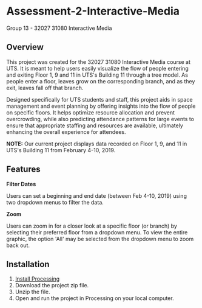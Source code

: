 # Assessment-2-Interactive-Media
Group 13 - 32027 31080 Interactive Media 

## Overview
This project was created for the 32027 31080 Interactive Media course at UTS.  It is meant to help users easily visualize the flow of people entering and exiting Floor 1, 9 and 11 in UTS's Building 11 through a tree model.  As people enter a floor, leaves grow on the corresponding branch, and as they exit, leaves fall off that branch.

Designed specifically for UTS students and staff, this project aids in space management and event planning by offering insights into the flow of people on specific floors. It helps optimize resource allocation and prevent overcrowding, while also predicting attendance patterns for large events to ensure that appropriate staffing and resources are available, ultimately enhancing the overall experience for attendees.

**NOTE:** Our current project displays data recorded on Floor 1, 9, and 11 in UTS's Building 11 from February 4-10, 2019.

## Features
**Filter Dates**

Users can set a beginning and end date (between Feb 4-10, 2019) using two dropdown menus to filter the data.

**Zoom**

Users can zoom in for a closer look at a specific floor (or branch) by selecting their preferred floor from a dropdown menu.  To view the entire graphic, the option 'All' may be selected from the dropdown menu to zoom back out.

## Installation
1. [Install Processing](https://processing.org/download)
2. Download the project zip file.
3. Unzip the file.
4. Open and run the project in Processing on your local computer.

